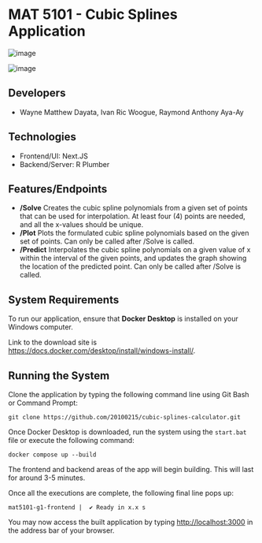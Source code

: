 # MAT 5101 - Cubic Splines Application

![image](https://github.com/OG-Habit/mat5101/assets/84717650/38ca659a-5597-473f-9172-193b9c231aa2)

![image](https://github.com/OG-Habit/mat5101/assets/84717650/ce650a97-e2c5-4833-94ed-81bc92f336ed)

## Developers

- Wayne Matthew Dayata, Ivan Ric Woogue, Raymond Anthony Aya-Ay

## Technologies 

- Frontend/UI: Next.JS
- Backend/Server: R Plumber

## Features/Endpoints

- **/Solve** Creates the cubic spline polynomials from a given set of points that can be used for interpolation. At least four (4) points are needed, and all the x-values should be unique.
- **/Plot** Plots the formulated cubic spline polynomials based on the given set of points. Can only be called after /Solve is called. 
- **/Predict** Interpolates the cubic spline polynomials on a given value of x within the interval of the given points, and updates the graph showing the location of the predicted point. Can only be called after /Solve is called.

## System Requirements

To run our application, ensure that **Docker Desktop** is installed on your Windows computer. 

Link to the download site is https://docs.docker.com/desktop/install/windows-install/.

## Running the System

Clone the application by typing the following command line using Git Bash or Command Prompt:

```
git clone https://github.com/20100215/cubic-splines-calculator.git
```

Once Docker Desktop is downloaded, run the system using the `start.bat` file or execute the following command:
```
docker compose up --build
```
The frontend and backend areas of the app will begin building. This will last for around 3-5 minutes.

Once all the executions are complete, the following final line pops up:
```
mat5101-g1-frontend |  ✔ Ready in x.x s
```

You may now access the built application by typing [http://localhost:3000](http://localhost:3000) in the address bar of your browser.




